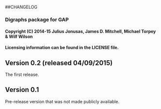 ##CHANGELOG
### Digraphs package for GAP

#### Copyright (C) 2014-15 Julius Jonusas, James D. Mitchell, Michael Torpey & Wilf Wilson
#### Licensing information can be found in the LICENSE file.

## Version 0.2 (released 04/09/2015)
The first release.

## Version 0.1 ##
Pre-release version that was not made publicly available.
